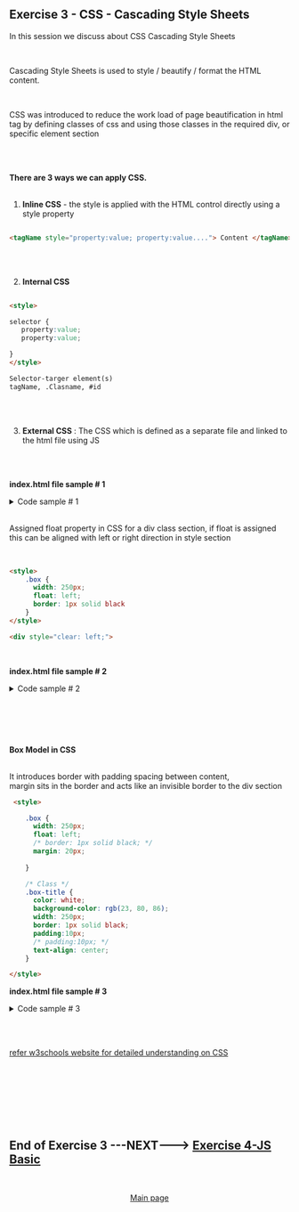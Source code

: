 ## Exercise 3 - CSS - Cascading Style Sheets

In this session we discuss about CSS Cascading Style Sheets

</br>

Cascading Style Sheets is used to style / beautify / format the HTML content.

</br>

CSS was introduced to reduce the work load of page beautification in html tag by defining classes of css and using those classes in the required div, or specific element section 

</br></br>

**There are 3 ways we can apply CSS.**
</br></br>

1. **Inline CSS** - the style is applied with the HTML control directly using a style property

```html

<tagName style="property:value; property:value...."> Content </tagName>

```

</br></br>

2. **Internal CSS**

```html

<style>

selector {
   property:value;
   property:value;

}
</style>

Selector-targer element(s)
tagName, .Clasname, #id

```

</br></br>

3. **External CSS** : The CSS which is defined as a separate file and linked to the html file using JS 

</br></br>

**index.html file sample # 1**
</br>

<details>
<summary> Code sample # 1 </summary>
</br>
</br>

```html

<html>

<head>
    <script>
    </script>

<!-- MetaData info for webpage -->

<meta name="encoding" content="utf-8" />
<meta name="description" content="Basic HTML5 learning web page" />
<meta name="Author" content="Dante" />
<meta name="keywords" content="HTML5 learn html tutorials" />

<!-- internal CSS -->
<style>

/* Html tag */ 
    h2{ color: white;       
    border: 4px dotted ;
    }

/* Html tag */    
    p{ color: rgb(0, 0, 0) ; border: 1px ; border-style : inset ;
    }

/* Class */    
    .box-content{
      color: white;
      background-color: teal;
      width: 300;
      border: 1px solid black;
    }

/* ID */
    #idUser{ background-color: black;
             color: yellowgreen;
    }

/* ID */
    #idPass{ background-color: darkblue;
             color: yellow;
    }

/* Class */
    .abbr{
      font-family: cursive ;
      color: yellow;
      font: bolder;
    }

</style>

</head>

<body>
  
<!-- inline CSS -->  
<body style="background-color: rgb(12, 112, 212);">

<!-- <body style="background-color: yellowgreen;"> -->

<div class="box">
<div class="box-title">
<!-- inline element container tag SPAN-->  
  <h2>What is <Span class="abbr">HTML</span></h2>
</div>

<div class="box-content">
  <p> HTML stands for
      <b><em>
          Hyper Text Markup Language
      </em>
  </b>, it is used for designign static web content
  </p>
</div>  
</div>

<div class="box">
  <div class="box-title">
<!-- inline element container tag SPAN-->  
  <h2>What is <Span class="abbr">CSS</Span></h2>
</div>

<div class="box-content">  
  <p> 
  CSS stands for Cascading Style Sheets, It is used to style / beautify our content
  </p>
</div>  
</div>

<div class="box">
  <div class="box-title">
<!-- inline element container tag SPAN-->    
  <h2>What is <Span class="abbr">JS</Span></h2>
</div>

<div class="box-content">   
  <p> 
  JS stands for Java Script, it is teh browser's programming lanaguage
  </p> 
</div>  
</div>


<br><br><br>

    <!-- Form with action definition-->
    <form method="GET" action="https://www.gmail.com">

      <label>User Name</label>
      <input id="idUser" name="usr">

      <br><br>

      <label>Password</label>
      <input id="idPass" name="pass" type="password">

      <br><br>
      <!-- this SUBMIT button will take the values mentioend with type name for input fields-->
      <input type="submit"><br>
  </form>

</body>

</html>

```
</br>
</details>

</br>

Assigned float property in CSS for a div class section, if float is assigned this can be aligned with left or right direction in style section
</br> </br> 

```html

<style>  
    .box {
      width: 250px;
      float: left;
      border: 1px solid black
    }
</style>

<div style="clear: left;">

```

</br>

**index.html file sample # 2**
</br>

<details>
<summary> Code sample # 2 </summary>
</br>
</br>

```html

<html>

<head>
  <script>
  </script>

  <!-- MetaData info for webpage -->

  <meta name="encoding" content="utf-8" />
  <meta name="description" content="Basic HTML5 learning web page" />
  <meta name="Author" content="Dante" />
  <meta name="keywords" content="HTML5 learn html tutorials" />

  <!-- internal CSS -->
  <style>
    /* Html tag */
    h2 {
      color: white;
      /*
      border: 4px dotted;
      */
    }

    h3 {
      color: white;
      /*
      border: 4px dotted;
      */
    }

    /* Class */
    .box {
      width: 250px;
      float: left;
      border: 1px solid black
    }

    /* Html tag */
    p {
      color: rgb(0, 0, 0);
      border: 1px;
      border-style: inset;
    }

    /* Class */
    .box-content {
      color: white;
      background-color: teal;
      width: 250px;
      height: 200px;
      border: 1px solid black;
    }

    /* ID */
    #idUser {
      background-color: black;
      color: yellowgreen;
    }

    /* ID */
    #idPass {
      background-color: darkblue;
      color: yellow;
    }

    /* Class */
    .abbr {
      font-family: cursive;
      color: yellow;
      font: bolder;
    }
  </style>

</head>

<body>

  <!-- inline CSS -->

  <body style="background-color: rgb(12, 112, 212);">

    <!-- <body style="background-color: yellowgreen;"> -->

    <div class="box">
      <div class="box-title">
        <h2>What is <Span class="abbr">HTML</span></h2>
      </div>

      <div class="box-content">
        <p> HTML stands for
          <b><em>
              Hyper Text Markup Language
            </em>
          </b>, it is used for designign static web content
        </p>
      </div>
    </div>

    <div class="box">
      <div class="box-title">
        <h2>What is <Span class="abbr">CSS</Span></h2>
      </div>

      <div class="box-content">
        <p>
          CSS stands for Cascading Style Sheets, It is used to style / beautify our content
        </p>
      </div>
    </div>

    <div class="box">
      <div class="box-title">
        <h2>What is <Span class="abbr">JS</Span></h2>
      </div>

      <div class="box-content">
        <p>
          JS stands for Java Script, it is teh browser's programming lanaguage
        </p>
      </div>
    </div>

 
    <!-- Form with action definition-->
    <form method="GET" action="https://www.gmail.com">

      <div style="clear: left;">
      </div>
      <h3>Personal details</h3>
      <!-- <br><br> -->
      <div>
        <div>
          <label>Username</label>
          <input id="idUser" name="usr">
        </div>
        <!-- <br><br> -->
        <div>
          <label>Password</label>
          <input id="idPass" name="pass" type="password">
        </div>
        <!-- <br><br> -->
        <!-- this SUBMIT button will take the values mentioend with type name for input fields-->
        <div></div>
        <input type="submit"><br>
      </div>
      </div>
    </form>

  </body>

</html>

```

</br></br>
</details>

</br></br>

</br>

**Box Model in CSS**
</br> </br> 

It introduces border with padding spacing between content, 
</br> margin sits in the border and acts like an invisible border to the div section 

```html
 <style>

    .box {
      width: 250px;
      float: left;
      /* border: 1px solid black; */
      margin: 20px;
      
    }

    /* Class */
    .box-title {
      color: white;
      background-color: rgb(23, 80, 86);
      width: 250px;
      border: 1px solid black;
      padding:10px;
      /* padding:10px; */
      text-align: center;
    }

</style>

```

**index.html file sample # 3**
</br>

<details>
<summary> Code sample # 3 </summary>
</br>
</br>

```html

<html>

<head>
  <script>
  </script>

  <!-- MetaData info for webpage -->

  <meta name="encoding" content="utf-8" />
  <meta name="description" content="Basic HTML5 learning web page" />
  <meta name="Author" content="Dante" />
  <meta name="keywords" content="HTML5 learn html tutorials" />

  <!-- internal CSS -->
  <style>
    /* Html tag */
    h2 {
      color: white;
      /*
      border: 4px dotted;
      */
    }

    h3 {
      color: white;
      /*
      border: 4px dotted;
      */
    }

    /* Class */
    .box {
      width: 250px;
      float: left;
      /* border: 1px solid black; */
      margin: 20px;
      
    }

    /* Class */
    .box-title {
      color: white;
      background-color: rgb(23, 80, 86);
      width: 250px;
      border: 1px solid black;
      padding:10px;
      /* padding:10px; */
      text-align: center;
    }

    /* Class */
    .box-content {
      color: white;
      background-color: teal;
      width: 250px;
      height: 200px;
      border: 1px solid black;
      padding:10px;
    }

    /* Html tag */
    /* p {
      color: rgb(0, 0, 0);
      border: 1px;
      border-style: inset;
    } */

    /* ID */
    #idUser {
      background-color: black;
      color: yellowgreen;
    }

    /* ID */
    #idPass {
      background-color: darkblue;
      color: yellow;
    }

    /* Class */
    .abbr {
      font-family: cursive;
      color: yellow;
      font: bolder;
    }
  </style>

</head>

<body>

  <!-- inline CSS -->

  <body style="background-color: rgb(12, 112, 212);">

    <!-- <body style="background-color: yellowgreen;"> -->

    <div class="box">
      <div class="box-title">
        <h2>What is <Span class="abbr">HTML</span></h2>
      </div>

      <div class="box-content">
        <p> HTML stands for
          <b><em>
              Hyper Text Markup Language
            </em>
          </b>, it is used for designign static web content
        </p>
      </div>
    </div>

    <div class="box">
      <div class="box-title">
        <h2>What is <Span class="abbr">CSS</Span></h2>
      </div>

      <div class="box-content">
        <p>
          CSS stands for <em><b>Cascading Style Sheets</b></em>, It is used to style / beautify our content
        </p>
      </div>
    </div>

    <div class="box">
      <div class="box-title">
        <h2>What is <Span class="abbr">JS</Span></h2>
      </div>

      <div class="box-content">
        <p>
          JS stands for <em><b>Java Script</b></em>, it is teh browser's programming lanaguage
        </p>
      </div>
    </div>


 
    <!-- Form with action definition-->
    <form method="GET" action="https://www.gmail.com">

      <div style="clear: left;">
      </div>
      <h3>Personal details</h3>
      <!-- <br><br> -->
      <div>
        <div>
          <label>Username</label>
          <input id="idUser" name="usr">
        </div>
        <!-- <br><br> -->
        <div>
          <label>Password</label>
          <input id="idPass" name="pass" type="password">
        </div>
        <!-- <br><br> -->
        <!-- this SUBMIT button will take the values mentioend with type name for input fields-->
        <div></div>
        <input type="submit"><br>
      </div>
      </div>
    </form>

  </body>

</html>

```

</br></br>
</details>

</br> </br> 

[refer w3schools website for detailed understanding on CSS](https://www.w3schools.com)


</br></br>
</br></br>
</br></br>

## End of Exercise 3 ---NEXT---> <a href="https://github.com/Octavius-Dante/Arthelais/tree/main/ex_4"> Exercise 4-JS Basic </a>
</br>
<p align="center"> <a href="https://github.com/Octavius-Dante/Arthelais/tree/main"> Main page </a> </p>


<!--

<details>
<summary> <b> ALL CODE CHANGES - TODAY SESSION </b> </summary>
</br>
</br>

</br>
</br>
<img src="./files/capmd12-96a.png" >
</br>
</br>
</details>

-->